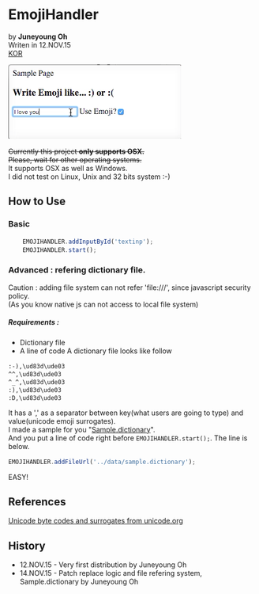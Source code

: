 # EmojiHandler 
by <b>Juneyoung Oh</b><br>
Writen in 12.NOV.15<br>
<a href='README.kr.md'>KOR</a>

[![DEMO VIDEO](/sample/demo.png)](/sample/demo.mp4 "DEMO VIDEO")

~~Currently this project <b>only supports OSX.</b>~~<br>
~~Please, wait for other operating systems.~~<br>
It supports OSX as well as Windows.<br>
I did not test on Linux, Unix and 32 bits system :-)<br>

## How to Use
### Basic
``` javascript
	EMOJIHANDLER.addInputById('textinp');
	EMOJIHANDLER.start();
```
### Advanced : refering dictionary file.
Caution : adding file system can not refer 'file:///', since javascript security policy.<br>
(As you know native js can not access to local file system)
##### Requirements :
- Dictionary file
- A line of code
A dictionary file looks like follow
``` code
:-),\ud83d\ude03
^^,\ud83d\ude03
^_^,\ud83d\ude03
:),\ud83d\ude03
:D,\ud83d\ude03
```
It has a ',' as a separator between key(what users are going to type) and value(unicode emoji surrogates).<br> 
I made a sample for you "<a target='_blank' href= '/data/sample.dictionary'>Sample.dictionary</a>".<br>
And you put a line of code right before `EMOJIHANDLER.start();`. The line is below.
``` javascript
EMOJIHANDLER.addFileUrl('../data/sample.dictionary');
```
EASY!

## References
<a href='http://www.unicode.org/reports/tr51/' target='_blank'>Unicode byte codes and surrogates from unicode.org</a>

## History
<ul>
  <li>12.NOV.15 - Very first distribution by Juneyoung Oh</li>
  <li>14.NOV.15 - Patch replace logic and file refering system, Sample.dictionary by Juneyoung Oh</li>
</ul>
